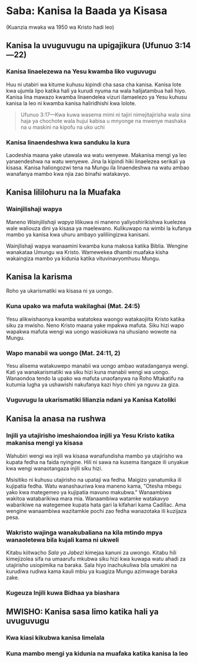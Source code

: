 # Saba: Kanisa la Baada ya Kisasa

(Kuanzia mwaka wa 1950 wa Kristo hadi leo)

## Kanisa la uvuguvugu na upigajikura (Ufunuo 3:14—22)

### Kanisa linaelezewa na Yesu kwamba liko vuguvugu

Huu ni utabiri wa kitume kuhusu kipindi cha sasa cha kanisa. Kanisa lote kwa ujumla lipo katika hali ya kurudi nyuma na wala halijatambua hali hiyo. Kanisa lina mawazo kwamba linaendelea vizuri ilamaelezo ya Yesu kuhusu kanisa la leo ni kwamba kanisa haliridhishi kwa lolote.

> Ufunuo 3:17&mdash;Kwa kuwa wasema mimi ni tajiri nimejitajirisha wala sina haja ya chochote wala hujui kabisa u mnyonge na mwenye mashaka na u maskini na kipofu na uko uchi

### Kanisa linaendeshwa kwa sanduku la kura

Laodeshia maana yake utawala wa watu wenyewe. Makanisa mengi ya leo yanaendeshwa na watu wenyewe. Jina la kipindi hiki linaelezea serikali ya kisasa. Kanisa haliongozwi tena na Mungu ila linaendeshwa na watu ambao wanafanya mambo kwa njia zao binafsi watakavyo.

## Kanisa lililohuru na la Muafaka

### Wainjilishaji wapya

Maneno _Wainjilishaji wapya_ lilikuwa ni maneno yaliyoshirikishwa kuelezea wale waliouza dini ya kisasa ya maelewano. Kulikuwapo na wimbi la kufanya mambo ya kanisa kwa uhuru ambayo yaliliingizwa kanisani.

Wainjlishaji wapya wanaamini kwamba kuna makosa katika Biblia. Wengine wanakataa Umungu wa Kristo. Wamewekea dhambi muafaka kisha wakaingiza mambo ya kidunia katika vituvinavyomhusu Mungu.

## Kanisa la karisma

Roho ya ukarismatiki wa kisasa ni ya uongo.

### Kuna upako wa mafuta wakilaghai (Mat. 24:5)

Yesu alikwishaonya kwamba watatokea waongo watakaojiita Kristo katika siku za mwisho. Neno Kristo maana yake mpakwa mafuta. Siku hizi wapo wapakwa mafuta wengi wa uongo wasiokuwa na uhusiano wowote na Mungu.

### Wapo manabii wa uongo (Mat. 24:11, 2)

Yesu alisema watakuwepo manabii wa uongo ambao watadanganya wengi. Kati ya wanakarismatiki wa siku hizi kuna manabii wengi wa uongo. Wanaondoa tendo la upako wa mafuta unaofanywa na Roho Mtakatifu na kutumia lugha ya ushawishi nakufanya kazi hiyo chini ya nguvu za giza.

### Vuguvugu la ukarismatiki lilianzia ndani ya Kanisa Katoliki

## Kanisa la anasa na rushwa

### Injili ya utajirisho imeshaiondoa injili ya Yesu Kristo katika makanisa mengi ya kisasa

Wahubiri wengi wa injili wa kisasa wanafundisha mambo ya utajirisho wa kupata fedha na faida nyingine. Hili ni sawa na kusema itangaze ili unyakue kwa wengi wanaotangaza injili siku hizi.

Msisitiko ni kuhusu utajirisho na upataji wa fedha. Maigizo yanatumika ili kujipatia fedha. Watu wanashauriwa kwa maneno kama, "Otesha mbegu yako kwa mategemeo ya kujipatia mavuno makubwa." Wanaambiwa wakitoa watabarikiwa mara mia. Wanaambiwa watamke watakavyo wabarikiwe na wategemee kupata hata gari la kifahari kama Cadillac. Ama wengine wanaambiwa wazitamkie pochi zao fedha wanazotaka ili kuzijaza pesa.

### Wakristo wajinga wanakubaliana na kila mtindo mpya wanaoletewa bila kujali kama ni ukweli

Kitabu kiitwacho _Sala ya Jabezi_ kimejaa kanuni za uwongo. Kitabu hili kimejizolea sifa na umaarufu mkubwa siku hizi kwa kuwapa watu ahadi za utajirisho usiopimika na baraka. Sala hiyo inachukuliwa bila umakini na kurudiwa rudiwa kama kauli mbiu ya kuagiza Mungu azimwage baraka zake.

### Kugeuza Injili kuwa Bidhaa ya biashara

## MWISHO: Kanisa sasa limo katika hali ya uvuguvugu

### Kwa kiasi kikubwa kanisa limelala

### Kuna mambo mengi ya kidunia na muafaka katika kanisa la leo